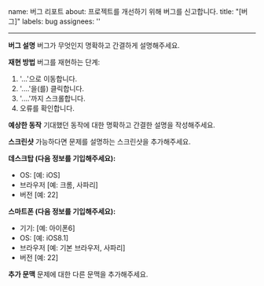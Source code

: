 name: 버그 리포트
about: 프로젝트를 개선하기 위해 버그를 신고합니다.
title: "[버그]"
labels: bug
assignees: ''

---

**버그 설명**
버그가 무엇인지 명확하고 간결하게 설명해주세요.

**재현 방법**
버그를 재현하는 단계:

1. '...'으로 이동합니다.
2. '....'을(를) 클릭합니다.
3. '....'까지 스크롤합니다.
4. 오류를 확인합니다.

**예상한 동작**
기대했던 동작에 대한 명확하고 간결한 설명을 작성해주세요.

**스크린샷**
가능하다면 문제를 설명하는 스크린샷을 추가해주세요.

**데스크탑 (다음 정보를 기입해주세요):**

- OS: [예: iOS]
- 브라우저 [예: 크롬, 사파리]
- 버전 [예: 22]

**스마트폰 (다음 정보를 기입해주세요):**

- 기기: [예: 아이폰6]
- OS: [예: iOS8.1]
- 브라우저 [예: 기본 브라우저, 사파리]
- 버전 [예: 22]

**추가 문맥**
문제에 대한 다른 문맥을 추가해주세요.
